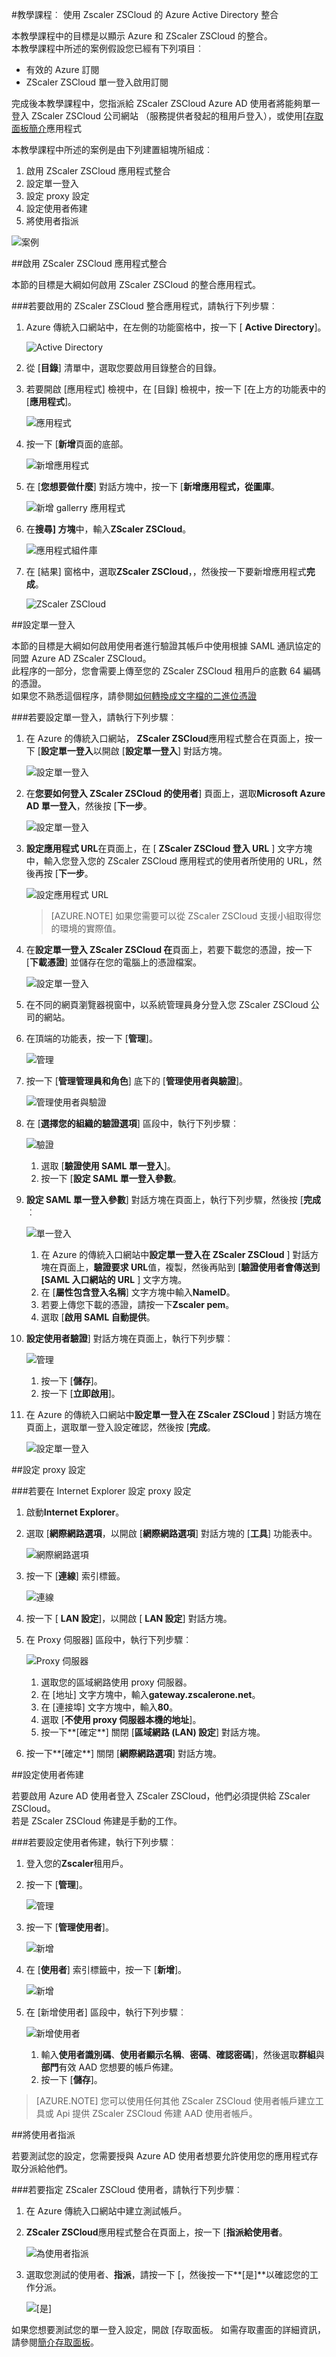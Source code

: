 <properties 
    pageTitle="教學課程︰ Azure Active Directory 整合 Zscaler ZSCloud |Microsoft Azure"
    description="瞭解如何使用 Azure Active Directory 中的 Zscaler ZSCloud，若要啟用單一登入、 自動化佈建和更多 ！。" 
    services="active-directory" 
    authors="jeevansd"  
    documentationCenter="na" 
    manager="femila"/>
<tags 
    ms.service="active-directory" 
    ms.devlang="na" 
    ms.topic="article" 
    ms.tgt_pltfrm="na" 
    ms.workload="identity" 
    ms.date="08/16/2016" 
    ms.author="jeedes" />


#<a name="tutorial-azure-active-directory-integration-with-zscaler-zscloud"></a>教學課程︰ 使用 Zscaler ZSCloud 的 Azure Active Directory 整合
  
本教學課程中的目標是以顯示 Azure 和 ZScaler ZSCloud 的整合。  
本教學課程中所述的案例假設您已經有下列項目︰

-   有效的 Azure 訂閱
-   ZScaler ZSCloud 單一登入啟用訂閱
  
完成後本教學課程中，您指派給 ZScaler ZSCloud Azure AD 使用者將能夠單一登入 ZScaler ZSCloud 公司網站 （服務提供者發起的租用戶登入），或使用[[存取面板簡介](active-directory-saas-access-panel-introduction.md)應用程式
  
本教學課程中所述的案例是由下列建置組塊所組成︰

1.  啟用 ZScaler ZSCloud 應用程式整合
2.  設定單一登入
3.  設定 proxy 設定
4.  設定使用者佈建
5.  將使用者指派

![案例](./media/active-directory-saas-zscaler-zscloud-tutorial/IC800275.png "案例")

##<a name="enabling-the-application-integration-for-zscaler-zscloud"></a>啟用 ZScaler ZSCloud 應用程式整合
  
本節的目標是大綱如何啟用 ZScaler ZSCloud 的整合應用程式。

###<a name="to-enable-the-application-integration-for-zscaler-zscloud-perform-the-following-steps"></a>若要啟用的 ZScaler ZSCloud 整合應用程式，請執行下列步驟︰

1.  Azure 傳統入口網站中，在左側的功能窗格中，按一下 [ **Active Directory**]。

    ![Active Directory](./media/active-directory-saas-zscaler-zscloud-tutorial/IC700993.png "Active Directory")

2.  從 [**目錄**] 清單中，選取您要啟用目錄整合的目錄。

3.  若要開啟 [應用程式] 檢視中，在 [目錄] 檢視中，按一下 [在上方的功能表中的 [**應用程式**]。

    ![應用程式](./media/active-directory-saas-zscaler-zscloud-tutorial/IC700994.png "應用程式")

4.  按一下 [**新增**頁面的底部。

    ![新增應用程式](./media/active-directory-saas-zscaler-zscloud-tutorial/IC749321.png "新增應用程式")

5.  在 [**您想要做什麼**] 對話方塊中，按一下 [**新增應用程式，從圖庫**。

    ![新增 gallerry 應用程式](./media/active-directory-saas-zscaler-zscloud-tutorial/IC749322.png "新增 gallerry 應用程式")

6.  在**搜尋] 方塊**中，輸入**ZScaler ZSCloud**。

    ![應用程式組件庫](./media/active-directory-saas-zscaler-zscloud-tutorial/IC800276.png "應用程式組件庫")

7.  在 [結果] 窗格中，選取**ZScaler ZSCloud**，，然後按一下要新增應用程式**完成**。

    ![ZScaler ZSCloud](./media/active-directory-saas-zscaler-zscloud-tutorial/IC800277.png "ZScaler ZSCloud")

##<a name="configuring-single-sign-on"></a>設定單一登入
  
本節的目標是大綱如何啟用使用者進行驗證其帳戶中使用根據 SAML 通訊協定的同盟 Azure AD ZScaler ZSCloud。  
此程序的一部分，您會需要上傳至您的 ZScaler ZSCloud 租用戶的底數 64 編碼的憑證。  
如果您不熟悉這個程序，請參閱[如何轉換成文字檔的二進位憑證](http://youtu.be/PlgrzUZ-Y1o)

###<a name="to-configure-single-sign-on-perform-the-following-steps"></a>若要設定單一登入，請執行下列步驟︰

1.  在 Azure 的傳統入口網站， **ZScaler ZSCloud**應用程式整合在頁面上，按一下 [**設定單一登入**以開啟 [**設定單一登入**] 對話方塊。

    ![設定單一登入](./media/active-directory-saas-zscaler-zscloud-tutorial/IC800278.png "設定單一登入")

2.  在**您要如何登入 ZScaler ZSCloud 的使用者**] 頁面上，選取**Microsoft Azure AD 單一登入**，然後按 [**下一步**。

    ![設定單一登入](./media/active-directory-saas-zscaler-zscloud-tutorial/IC800279.png "設定單一登入")

3.  **設定應用程式 URL**在頁面上，在 [ **ZScaler ZSCloud 登入 URL** ] 文字方塊中，輸入您登入您的 ZScaler ZSCloud 應用程式的使用者所使用的 URL，然後再按 [**下一步**。

    ![設定應用程式 URL](./media/active-directory-saas-zscaler-zscloud-tutorial/IC800280.png "設定應用程式 URL")

    >[AZURE.NOTE] 如果您需要可以從 ZScaler ZSCloud 支援小組取得您的環境的實際值。

4.  在**設定單一登入 ZScaler ZSCloud 在**頁面上，若要下載您的憑證，按一下 [**下載憑證**] 並儲存在您的電腦上的憑證檔案。

    ![設定單一登入](./media/active-directory-saas-zscaler-zscloud-tutorial/IC800281.png "設定單一登入")

5.  在不同的網頁瀏覽器視窗中，以系統管理員身分登入您 ZScaler ZSCloud 公司的網站。

6.  在頂端的功能表，按一下 [**管理**]。

    ![管理](./media/active-directory-saas-zscaler-zscloud-tutorial/IC800206.png "管理")

7.  按一下 [**管理管理員和角色**] 底下的 [**管理使用者與驗證**]。

    ![管理使用者與驗證](./media/active-directory-saas-zscaler-zscloud-tutorial/IC800207.png "管理使用者與驗證")

8.  在 [**選擇您的組織的驗證選項**] 區段中，執行下列步驟︰

    ![驗證](./media/active-directory-saas-zscaler-zscloud-tutorial/IC800208.png "驗證")

    1.  選取 [**驗證使用 SAML 單一登入**]。
    2.  按一下 [**設定 SAML 單一登入參數**。

9.  **設定 SAML 單一登入參數**] 對話方塊在頁面上，執行下列步驟，然後按 [**完成**︰

    ![單一登入](./media/active-directory-saas-zscaler-zscloud-tutorial/IC800209.png "單一登入")

    1.  在 Azure 的傳統入口網站中**設定單一登入在 ZScaler ZSCloud** ] 對話方塊在頁面上，**驗證要求 URL**值，複製，然後再貼到 [**驗證使用者會傳送到 [SAML 入口網站的 URL** ] 文字方塊。
    2.  在 [**屬性包含登入名稱**] 文字方塊中輸入**NameID**。
    3.  若要上傳您下載的憑證，請按一下**Zscaler pem**。
    4.  選取 [**啟用 SAML 自動提供**。

10. **設定使用者驗證**] 對話方塊在頁面上，執行下列步驟︰

    ![管理](./media/active-directory-saas-zscaler-zscloud-tutorial/IC800210.png "管理")

    1.  按一下 [**儲存**]。
    2.  按一下 [**立即啟用**]。

11. 在 Azure 的傳統入口網站中**設定單一登入在 ZScaler ZSCloud** ] 對話方塊在頁面上，選取單一登入設定確認，然後按 [**完成**。

    ![設定單一登入](./media/active-directory-saas-zscaler-zscloud-tutorial/IC800282.png "設定單一登入")

##<a name="configuring-proxy-settings"></a>設定 proxy 設定

###<a name="to-configure-the-proxy-settings-in-internet-explorer"></a>若要在 Internet Explorer 設定 proxy 設定

1.  啟動**Internet Explorer**。

2.  選取 [**網際網路選項**，以開啟 [**網際網路選項**] 對話方塊的 [**工具**] 功能表中。

    ![網際網路選項](./media/active-directory-saas-zscaler-zscloud-tutorial/IC769492.png "網際網路選項")

3.  按一下 [**連線**] 索引標籤。

    ![連線](./media/active-directory-saas-zscaler-zscloud-tutorial/IC769493.png "連線")

4.  按一下 [ **LAN 設定**]，以開啟 [ **LAN 設定**] 對話方塊。

5.  在 Proxy 伺服器] 區段中，執行下列步驟︰

    ![Proxy 伺服器](./media/active-directory-saas-zscaler-zscloud-tutorial/IC769494.png "Proxy 伺服器")

    1.  選取您的區域網路使用 proxy 伺服器。
    2.  在 [地址] 文字方塊中，輸入**gateway.zscalerone.net**。
    3.  在 [連接埠] 文字方塊中，輸入**80**。
    4.  選取 [**不使用 proxy 伺服器本機的地址**]。
    5.  按一下**[確定**] 關閉 [**區域網路 (LAN) 設定**] 對話方塊。

6.  按一下**[確定**] 關閉 [**網際網路選項**] 對話方塊。

##<a name="configuring-user-provisioning"></a>設定使用者佈建
  
若要啟用 Azure AD 使用者登入 ZScaler ZSCloud，他們必須提供給 ZScaler ZSCloud。  
若是 ZScaler ZSCloud 佈建是手動的工作。

###<a name="to-configure-user-provisioning-perform-the-following-steps"></a>若要設定使用者佈建，執行下列步驟︰

1.  登入您的**Zscaler**租用戶。

2.  按一下 [**管理**]。

    ![管理](./media/active-directory-saas-zscaler-zscloud-tutorial/IC781035.png "管理")

3.  按一下 [**管理使用者**]。

    ![新增](./media/active-directory-saas-zscaler-zscloud-tutorial/IC781037.png "新增")

4.  在 [**使用者**] 索引標籤中，按一下 [**新增**]。

    ![新增](./media/active-directory-saas-zscaler-zscloud-tutorial/IC781037.png "新增")

5.  在 [新增使用者] 區段中，執行下列步驟︰

    ![新增使用者](./media/active-directory-saas-zscaler-zscloud-tutorial/IC781038.png "新增使用者")

    1.  輸入**使用者識別碼**、**使用者顯示名稱**、**密碼**、**確認密碼**]，然後選取**群組**與**部門**有效 AAD 您想要的帳戶佈建。
    2.  按一下 [**儲存**]。

>[AZURE.NOTE] 您可以使用任何其他 ZScaler ZSCloud 使用者帳戶建立工具或 Api 提供 ZScaler ZSCloud 佈建 AAD 使用者帳戶。

##<a name="assigning-users"></a>將使用者指派
  
若要測試您的設定，您需要授與 Azure AD 使用者想要允許使用您的應用程式存取分派給他們。

###<a name="to-assign-users-to-zscaler-zscloud-perform-the-following-steps"></a>若要指定 ZScaler ZSCloud 使用者，請執行下列步驟︰

1.  在 Azure 傳統入口網站中建立測試帳戶。

2.  **ZScaler ZSCloud**應用程式整合在頁面上，按一下 [**指派給使用者**。

    ![為使用者指派](./media/active-directory-saas-zscaler-zscloud-tutorial/IC800283.png "為使用者指派")

3.  選取您測試的使用者、**指派**，請按一下 [，然後按一下**[是]**以確認您的工作分派。

    ![[是]](./media/active-directory-saas-zscaler-zscloud-tutorial/IC767830.png "[是]")
  
如果您想要測試您的單一登入設定，開啟 [存取面板。 如需存取畫面的詳細資訊，請參閱[簡介存取面板](active-directory-saas-access-panel-introduction.md)。